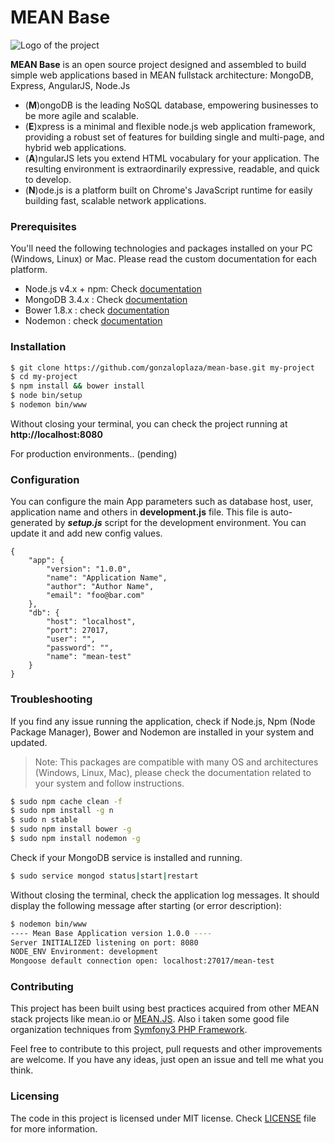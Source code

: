 # MEAN Base
![Logo of the project](http://ordermin.com/images/mean-logo.jpg)

**MEAN Base** is an open source project designed and assembled to build simple web applications based in MEAN fullstack architecture: MongoDB, Express, AngularJS, Node.Js

  - (**M**)ongoDB is the leading NoSQL database, empowering businesses to be more agile and scalable.
  - (**E**)xpress is a minimal and flexible node.js web application framework, providing a robust set of features for building single and multi-page, and hybrid web applications.
  - (**A**)ngularJS lets you extend HTML vocabulary for your application. The resulting environment is extraordinarily expressive, readable, and quick to develop.
  - (**N**)ode.js is a platform built on Chrome's JavaScript runtime for easily building fast, scalable network applications.

### Prerequisites
You'll need the following technologies and packages installed on your PC (Windows, Linux) or Mac. Please read the custom documentation for each platform.

- Node.js v4.x + npm: Check [documentation](https://nodejs.org/)
- MongoDB 3.4.x : Check [documentation](https://docs.mongodb.com/manual/installation/#mongodb-community-edition)
- Bower 1.8.x : check [documentation](https://bower.io/#install-bower)
- Nodemon : check [documentation](https://nodemon.io) 

### Installation
```sh
$ git clone https://github.com/gonzaloplaza/mean-base.git my-project
$ cd my-project
$ npm install && bower install
$ node bin/setup
$ nodemon bin/www
```

Without closing your terminal, you can check the project running at **http://localhost:8080**

For production environments.. (pending)


### Configuration

You can configure the main App parameters such as database host, user, application name and others in **development.js** file. 
This file is auto-generated by ***setup.js*** script for the development environment. You can update it and add new config values.
```
{
    "app": {
        "version": "1.0.0",
        "name": "Application Name",
        "author": "Author Name",
        "email": "foo@bar.com"
    },
    "db": {
        "host": "localhost",
        "port": 27017,
        "user": "",
        "password": "",
        "name": "mean-test"
    }
}
```

### Troubleshooting
If you find any issue running the application, check if Node.js, Npm (Node Package Manager), Bower and Nodemon are installed in your system and updated.
> Note: This packages are compatible with many OS and architectures
> (Windows, Linux, Mac), please check the documentation related to your
> system and follow instructions.

```sh
$ sudo npm cache clean -f
$ sudo npm install -g n
$ sudo n stable
$ sudo npm install bower -g
$ sudo npm install nodemon -g
```

Check if your MongoDB service is installed and running.
```sh
$ sudo service mongod status|start|restart
```

Without closing the terminal, check the application log messages. It should display the following message after starting (or error description):
```sh
$ nodemon bin/www
---- Mean Base Application version 1.0.0 ----
Server INITIALIZED listening on port: 8080
NODE_ENV Environment: development
Mongoose default connection open: localhost:27017/mean-test
```

### Contributing
This project has been built using best practices acquired from other MEAN stack projects like mean.io or [MEAN.JS](https://meanjs.org/). Also i taken some good file organization techniques from [Symfony3 PHP Framework](https://symfony.com).

Feel free to contribute to this project, pull requests and other improvements are welcome. If you have any ideas, just open an issue and tell me what you think.

### Licensing

The code in this project is licensed under MIT license. Check [LICENSE](https://github.com/gonzaloplaza/mean-base/blob/master/LICENSE) file for more information.










